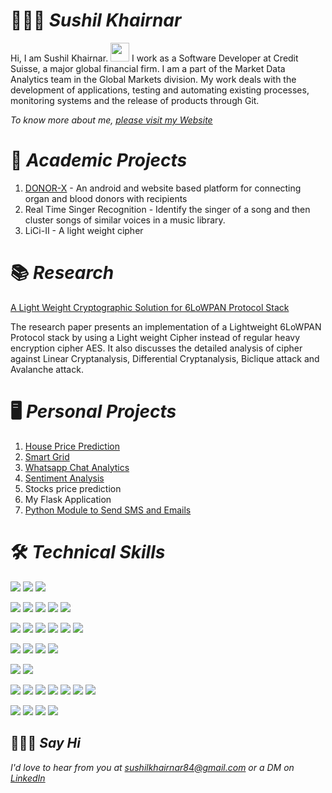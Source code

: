 # 👱🏻‍♂️ *Sushil Khairnar*
<!-- <img src="images/sushil_1.jpg" width="30%" /> -->
Hi, I am Sushil Khairnar. <img src="https://raw.githubusercontent.com/MartinHeinz/MartinHeinz/master/wave.gif" width="30px"> I work as a Software Developer at Credit Suisse, a major global financial firm. I am a part of the Market Data Analytics team in the Global Markets division. My work deals with the development of applications, testing and automating existing processes, monitoring systems and the release of products through Git.

*To know more about me, [please visit my Website](https://sushilkhairnar.com/)*

# 💼  *Academic Projects*
1. [DONOR-X](https://www.youtube.com/watch?v=1AKfClmABxE) - An android and website based platform for connecting organ and blood donors with recipients
2. Real Time Singer Recognition - Identify the singer of a song and then cluster songs of similar voices in a music library. 
3. LiCi-II - A light weight cipher 

# 📚 *Research* 
[A Light Weight Cryptographic Solution for 6LoWPAN Protocol Stack](https://link.springer.com/chapter/10.1007/978-3-030-01177-2_71)

The research paper presents an implementation of a Lightweight 6LoWPAN Protocol stack by using a Light weight Cipher instead of regular heavy encryption cipher AES. It also discusses the detailed analysis of cipher against Linear Cryptanalysis, Differential Cryptanalysis, Biclique attack and Avalanche attack.

# 🖥  *Personal Projects*
1. [House Price Prediction](https://github.com/sushilk123/House-Price-Prediction)
2. [Smart Grid](https://github.com/sushilk123/Smart-Grid)
3. [Whatsapp Chat Analytics](https://github.com/sushilk123/Whatsapp-Chat-Analytics)
4. [Sentiment Analysis](https://github.com/sushilk123/Sentiment-Analysis/tree/master/Sentiment-Analysis-of-Product-Reviews)
6. Stocks price prediction
7. My Flask Application
8. [Python Module to Send SMS and Emails](https://github.com/sushilk123/Email_SMS_Sender)

# 🛠 *Technical Skills* 
<!-- ### Environment -->
![](https://img.shields.io/badge/OS-Linux-informational?style=flat&logo=linux&logoColor=white&color=21b52b)
![](https://img.shields.io/badge/OS-MAC-informational?style=flat&logo=apple&logoColor=white&color=21b52b)
![](https://img.shields.io/badge/OS-Windows-informational?style=flat&logo=windows&logoColor=white&color=21b52b)

![](https://img.shields.io/badge/Code-Python-informational?style=flat&logo=python&logoColor=white&color=21b52b)
![](https://img.shields.io/badge/Code-C-informational?style=flat&logo=c&logoColor=white&color=21b52b)
![](https://img.shields.io/badge/Code-Java-informational?style=flat&logo=java&logoColor=white&color=21b52b)
![](https://img.shields.io/badge/Code-Shell-informational?style=flat&logo=bash&logoColor=white&color=21b52b)
![](https://img.shields.io/badge/Code-SQL-informational?style=flat&color=21b52b)

<!-- ### Big Data  -->
<!--[/]: Logos N/A for these-->
![](https://img.shields.io/badge/BigData-HDFS-informational?style=flat&color=21b52b)
![](https://img.shields.io/badge/BigData-Sqoop-informational?style=flat&color=21b52b)
![](https://img.shields.io/badge/BigData-Oozie-informational?style=flat&color=21b52b)
![](https://img.shields.io/badge/BigData-Impala-informational?style=flat&color=21b52b)
![](https://img.shields.io/badge/BigData-Hive-informational?style=flat&color=21b52b)
![](https://img.shields.io/badge/BigData-Spark-informational?style=flat&color=21b52b)

<!-- ### Front End -->
![](https://img.shields.io/badge/UI-Angular-informational?style=flat&logo=angular&logoColor=white&color=21b52b)
![](https://img.shields.io/badge/UI-Bootstrap-informational?style=flat&logo=bootstrap&logoColor=white&color=21b52b)
![](https://img.shields.io/badge/UI-CSS-informational?style=flat&logo=markdown&logoColor=white&color=21b52b)
![](https://img.shields.io/badge/UI-HTML5-informational?style=flat&logo=html5&logoColor=white&color=21b52b)

<!-- ### Databases -->
![](https://img.shields.io/badge/DB-MySQL-informational?style=flat&logo=mysql&logoColor=white&color=21b52b)
![](https://img.shields.io/badge/DB-HBase-informational?style=flat&logoColor=white&color=21b52b)

![](https://img.shields.io/badge/JupyterNotebook-informational?style=flat&logo=jupyter-notebook&logoColor=white&color=21b52b)
![](https://img.shields.io/badge/IDE-PyCharm-informational?style=flat&logo=pycharm&logoColor=white&color=21b52b)
![](https://img.shields.io/badge/IDE-AndroidStudio-informational?style=flat&logo=visual-studio-code&logoColor=white&color=21b52b)
![](https://img.shields.io/badge/Web-Flask-informational?style=flat&logo=flask&logoColor=white&color=21b52b)
![](https://img.shields.io/badge/Hadoop-informational?style=flat&logo=hadoop&logoColor=white&color=21b52b)
![](https://img.shields.io/badge/MachineLearning-informational?style=flat&logo=machinelearning&logoColor=white&color=21b52b)
![](https://img.shields.io/badge/Cryptography-informational?style=flat&logo=cryptography&logoColor=white&color=21b52b)


<!-- ### Collaboration -->
![](https://img.shields.io/badge/Collab-Jira-informational?style=flat&logo=jira&logoColor=white&color=21b52b)
![](https://img.shields.io/badge/Collab-Confluence-informational?style=flat&logo=confluence&logoColor=white&color=21b52b)
![](https://img.shields.io/badge/Collab-GitHub-informational?style=flat&logo=github&logoColor=white&color=21b52b)
![](https://img.shields.io/badge/Collab-BitBucket-informational?style=flat&logo=bitbucket&logoColor=white&color=21b52b)

## 🙋🏻‍♂️ *Say Hi*
*I'd love to hear from you at [sushilkhairnar84@gmail.com](mailto:sushilkhairnar84@gmail.com) or a DM on [LinkedIn](https://www.linkedin.com/in/sushil-khairnar-a9322a147)*
